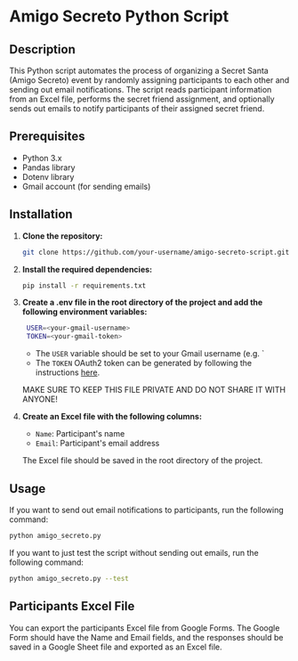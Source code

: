 # Amigo Secreto Python Script

## Description

This Python script automates the process of organizing a Secret Santa (Amigo Secreto) event by randomly assigning participants to each other and sending out email notifications. The script reads participant information from an Excel file, performs the secret friend assignment, and optionally sends out emails to notify participants of their assigned secret friend.

## Prerequisites

- Python 3.x
- Pandas library
- Dotenv library
- Gmail account (for sending emails)

## Installation

1. **Clone the repository:**

   ```bash
   git clone https://github.com/your-username/amigo-secreto-script.git
    ```
2. **Install the required dependencies:**

   ```bash
   pip install -r requirements.txt
   ```
3. **Create a .env file in the root directory of the project and add the following environment variables:**

   ```bash
    USER=<your-gmail-username>
    TOKEN=<your-gmail-token>
    ```
    - The `USER` variable should be set to your Gmail username (e.g. `
    - The `TOKEN` OAuth2 token can be generated by following the instructions [here](https://developers.google.com/gmail/api/quickstart/python#step_3_set_up_the_sample).

    MAKE SURE TO KEEP THIS FILE PRIVATE AND DO NOT SHARE IT WITH ANYONE!

4. **Create an Excel file with the following columns:**
    - `Name`: Participant's name
    - `Email`: Participant's email address

    The Excel file should be saved in the root directory of the project.

## Usage

If you want to send out email notifications to participants, run the following command:

```bash
python amigo_secreto.py
```

If you want to just test the script without sending out emails, run the following command:

```bash
python amigo_secreto.py --test
```

## Participants Excel File

You can export the participants Excel file from Google Forms.
The Google Form should have the Name and Email fields, and the responses should be saved in a Google Sheet file and exported as an Excel file.

